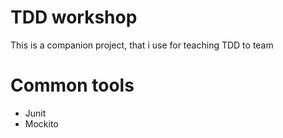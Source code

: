# TDD workshop

This is a companion project, that i use for teaching TDD to team

# Common tools

- Junit
- Mockito
